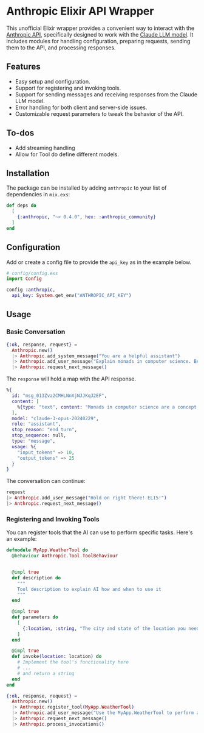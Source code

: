 # Anthropic Elixir API Wrapper
This unofficial Elixir wrapper provides a convenient way to interact with the [Anthropic API](https://docs.anthropic.com/claude/reference/getting-started-with-the-api), specifically designed to work with the [Claude LLM model](https://docs.anthropic.com/claude/docs/intro-to-claude). It includes modules for handling configuration, preparing requests, sending them to the API, and processing responses.

## Features
- Easy setup and configuration.
- Support for registering and invoking tools.
- Support for sending messages and receiving responses from the Claude LLM model.
- Error handling for both client and server-side issues.
- Customizable request parameters to tweak the behavior of the API.

## To-dos
- Add streaming handling
- Allow for Tool do define different models.

## Installation
The package can be installed by adding `anthropic` to your list of dependencies in `mix.exs`:

```elixir
def deps do
  [
    {:anthropic, "~> 0.4.0", hex: :anthropic_community}
  ]
end
```

## Configuration
Add or create a config file to provide the `api_key` as in the example below.

```elixir
# config/config.exs
import Config

config :anthropic,
  api_key: System.get_env("ANTHROPIC_API_KEY")
```

## Usage
### Basic Conversation
```elixir
{:ok, response, request} =
  Anthropic.new()
  |> Anthropic.add_system_message("You are a helpful assistant")
  |> Anthropic.add_user_message("Explain monads in computer science. Be concise.")
  |> Anthropic.request_next_message()
```

The `response` will hold a map with the API response.

```elixir
%{
  id: "msg_013Zva2CMHLNnXjNJJKqJ2EF",
  content: [
    %{type: "text", content: "Monads in computer science are a concept borrowed from category theory in mathematics, applied to abstract and manage complexity in functional programming. They provide a framework for chaining operations together step by step, where each step is processed in a context that can handle aspects like computations with side effects (e.g., state changes, I/O operations), errors, or asynchronous operations, without losing the purity of functional programming."}
  ],
  model: "claude-3-opus-20240229",
  role: "assistant",
  stop_reason: "end_turn",
  stop_sequence: null,
  type: "message",
  usage: %{
    "input_tokens" => 10,
    "output_tokens" => 25
  }
}
```

The conversation can continue:

```elixir
request
|> Anthropic.add_user_message("Hold on right there! ELI5!")
|> Anthropic.request_next_message()
```

### Registering and Invoking Tools
You can register tools that the AI can use to perform specific tasks. Here's an example:

```elixir
defmodule MyApp.WeatherTool do
  @behaviour Anthropic.Tool.ToolBehaviour


  @impl true
  def description do
    """
    Tool description to explain AI how and when to use it
    """
  end

  @impl true
  def parameters do
    [
      {:location, :string, "The city and state of the location you need the weather"}
    ]
  end

  @impl true
  def invoke(location: location) do
    # Implement the tool's functionality here
    # ...
    # and return a string
  end
end

{:ok, response, request} =
  Anthropic.new()
  |> Anthropic.register_tool(MyApp.WeatherTool)
  |> Anthropic.add_user_message("Use the MyApp.WeatherTool to perform a task.")
  |> Anthropic.request_next_message()
  |> Anthropic.process_invocations()
```
